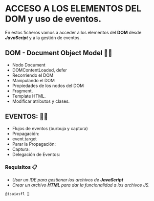 #  ACCESO A LOS ELEMENTOS DEL DOM y uso de eventos.
En estos ficheros vamos a acceder a los elementos del **DOM** desde ***JavaScript*** y a la gestión de eventos.

## **DOM - Document Object Model** 🚀🚩
  
  * Nodo Document
  * DOMContentLoaded, defer
  * Recorriendo el DOM	
  * Manipulando el DOM	
  * Propiedades de los nodos del DOM	
  * Fragment.	
  * Template HTML.	
  * Modificar atributos y clases.	

## **EVENTOS:** 🚀🚩

* Flujos de eventos (burbuja y captura)	
* Propagación:	
* event.target	
* Parar la Propagación:
* Captura:
* Delegación de Eventos:


### Requisitos 📋


* _Usar un IDE para gestionar los archivos de ***JavaScript***_
* _Crear un archivo **HTML** para dar la funcionalidad a los archivos JS._

```
@isaiasfl 📄
```


